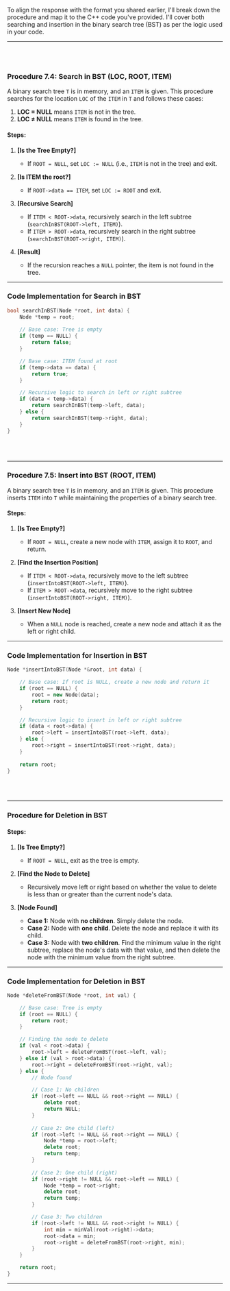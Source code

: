 
To align the response with the format you shared earlier, I'll break down the procedure and map it to the C++ code you've provided. I'll cover both searching and insertion in the binary search tree (BST) as per the logic used in your code.

---


<br>
<br>


### **Procedure 7.4: Search in BST (LOC, ROOT, ITEM)**

A binary search tree `T` is in memory, and an `ITEM` is given. This procedure searches for the location `LOC` of the `ITEM` in `T` and follows these cases:
1. **LOC = NULL** means `ITEM` is not in the tree.
2. **LOC ≠ NULL** means `ITEM` is found in the tree.

#### **Steps:**

1. **[Is the Tree Empty?]**
   - If `ROOT = NULL`, set `LOC := NULL` (i.e., `ITEM` is not in the tree) and exit.

2. **[Is ITEM the root?]**
   - If `ROOT->data == ITEM`, set `LOC := ROOT` and exit.

3. **[Recursive Search]**
   - If `ITEM < ROOT->data`, recursively search in the left subtree (`searchInBST(ROOT->left, ITEM)`).
   - If `ITEM > ROOT->data`, recursively search in the right subtree (`searchInBST(ROOT->right, ITEM)`).

4. **[Result]**
   - If the recursion reaches a `NULL` pointer, the item is not found in the tree.

---

### **Code Implementation for Search in BST**

```cpp
bool searchInBST(Node *root, int data) {
    Node *temp = root;
   
    // Base case: Tree is empty
    if (temp == NULL) {
        return false;
    }

    // Base case: ITEM found at root
    if (temp->data == data) {
        return true;
    }

    // Recursive logic to search in left or right subtree
    if (data < temp->data) {
        return searchInBST(temp->left, data);
    } else {
        return searchInBST(temp->right, data);
    }
}
```


<br>
<br>


---

### **Procedure 7.5: Insert into BST (ROOT, ITEM)**

A binary search tree `T` is in memory, and an `ITEM` is given. This procedure inserts `ITEM` into `T` while maintaining the properties of a binary search tree.

#### **Steps:**

1. **[Is Tree Empty?]**
   - If `ROOT = NULL`, create a new node with `ITEM`, assign it to `ROOT`, and return.

2. **[Find the Insertion Position]**
   - If `ITEM < ROOT->data`, recursively move to the left subtree (`insertIntoBST(ROOT->left, ITEM)`).
   - If `ITEM > ROOT->data`, recursively move to the right subtree (`insertIntoBST(ROOT->right, ITEM)`).

3. **[Insert New Node]**
   - When a `NULL` node is reached, create a new node and attach it as the left or right child.

---

### **Code Implementation for Insertion in BST**

```cpp
Node *insertIntoBST(Node *&root, int data) {

    // Base case: If root is NULL, create a new node and return it
    if (root == NULL) {
        root = new Node(data);
        return root;
    }

    // Recursive logic to insert in left or right subtree
    if (data < root->data) {
        root->left = insertIntoBST(root->left, data);
    } else {
        root->right = insertIntoBST(root->right, data);
    }
    
    return root;
}
```


<br>
<br>


---

### **Procedure for Deletion in BST**

#### **Steps:**

1. **[Is Tree Empty?]**
   - If `ROOT = NULL`, exit as the tree is empty.

2. **[Find the Node to Delete]**
   - Recursively move left or right based on whether the value to delete is less than or greater than the current node's data.

3. **[Node Found]**
   - **Case 1:** Node with **no children**. Simply delete the node.
   - **Case 2:** Node with **one child**. Delete the node and replace it with its child.
   - **Case 3:** Node with **two children**. Find the minimum value in the right subtree, replace the node's data with that value, and then delete the node with the minimum value from the right subtree.

---

### **Code Implementation for Deletion in BST**

```cpp
Node *deleteFromBST(Node *root, int val) {

    // Base case: Tree is empty
    if (root == NULL) {
        return root;
    }

    // Finding the node to delete
    if (val < root->data) {
        root->left = deleteFromBST(root->left, val);
    } else if (val > root->data) {
        root->right = deleteFromBST(root->right, val);
    } else {
        // Node found

        // Case 1: No children
        if (root->left == NULL && root->right == NULL) {
            delete root;
            return NULL;
        }
        
        // Case 2: One child (left)
        if (root->left != NULL && root->right == NULL) {
            Node *temp = root->left;
            delete root;
            return temp;
        }
        
        // Case 2: One child (right)
        if (root->right != NULL && root->left == NULL) {
            Node *temp = root->right;
            delete root;
            return temp;
        }

        // Case 3: Two children
        if (root->left != NULL && root->right != NULL) {
            int min = minVal(root->right)->data;
            root->data = min;
            root->right = deleteFromBST(root->right, min);
        }
    }

    return root;
}
```

---

